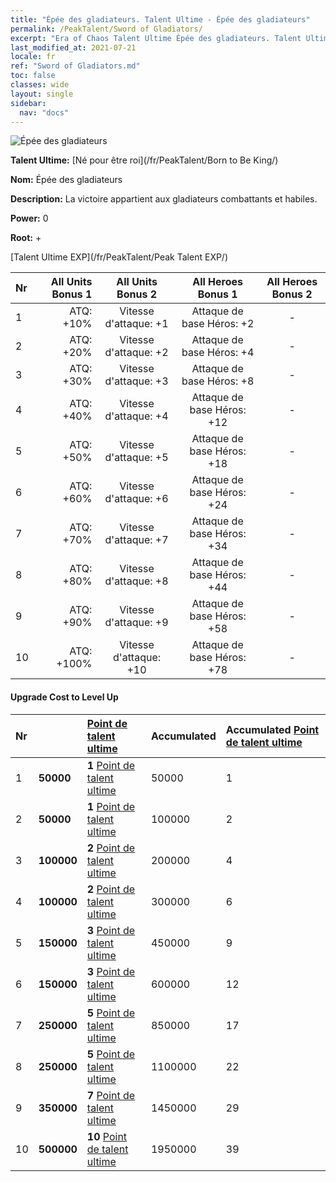 ```yaml
---
title: "Épée des gladiateurs. Talent Ultime - Épée des gladiateurs"
permalink: /PeakTalent/Sword of Gladiators/
excerpt: "Era of Chaos Talent Ultime Épée des gladiateurs. Talent Ultime Épée des gladiateurs. Épée des gladiateurs"
last_modified_at: 2021-07-21
locale: fr
ref: "Sword of Gladiators.md"
toc: false
classes: wide
layout: single
sidebar:
  nav: "docs"
---
```


  ![Épée des gladiateurs](/images/pt/talent_4101.png)

  **Talent Ultime:** [Né pour être roi](/fr/PeakTalent/Born to Be King/)

  **Nom:** Épée des gladiateurs

  **Description:** La victoire appartient aux gladiateurs combattants et habiles.

  **Power:** 0

  **Root:** +

  [Talent Ultime EXP](/fr/PeakTalent/Peak Talent EXP/)

  | Nr | All Units Bonus 1 | All Units Bonus 2 | All Heroes Bonus 1 | All Heroes Bonus 2 |
  |:---|--------------:|:-------------:|:-------------:|:-------------:|
  | 1 | ATQ: +10% | Vitesse d'attaque: +1 | Attaque de base Héros: +2 | - |
  | 2 | ATQ: +20% | Vitesse d'attaque: +2 | Attaque de base Héros: +4 | - |
  | 3 | ATQ: +30% | Vitesse d'attaque: +3 | Attaque de base Héros: +8 | - |
  | 4 | ATQ: +40% | Vitesse d'attaque: +4 | Attaque de base Héros: +12 | - |
  | 5 | ATQ: +50% | Vitesse d'attaque: +5 | Attaque de base Héros: +18 | - |
  | 6 | ATQ: +60% | Vitesse d'attaque: +6 | Attaque de base Héros: +24 | - |
  | 7 | ATQ: +70% | Vitesse d'attaque: +7 | Attaque de base Héros: +34 | - |
  | 8 | ATQ: +80% | Vitesse d'attaque: +8 | Attaque de base Héros: +44 | - |
  | 9 | ATQ: +90% | Vitesse d'attaque: +9 | Attaque de base Héros: +58 | - |
  | 10 | ATQ: +100% | Vitesse d'attaque: +10 | Attaque de base Héros: +78 | - |


#### Upgrade Cost to Level Up

  | Nr | <i class="fas fa-coins"/> | [Point de talent ultime](/ItemsFR/con_934/) | Accumulated <i class="fas fa-coins"/> | Accumulated [Point de talent ultime](/ItemsFR/con_934/) |
  |:---|:--------------|:-------------|:-------------|:-------------|
  | 1 | **50000** | **1** [Point de talent ultime](/ItemsFR/con_934/) | 50000 | 1 |
  | 2 | **50000** | **1** [Point de talent ultime](/ItemsFR/con_934/) | 100000 | 2 |
  | 3 | **100000** | **2** [Point de talent ultime](/ItemsFR/con_934/) | 200000 | 4 |
  | 4 | **100000** | **2** [Point de talent ultime](/ItemsFR/con_934/) | 300000 | 6 |
  | 5 | **150000** | **3** [Point de talent ultime](/ItemsFR/con_934/) | 450000 | 9 |
  | 6 | **150000** | **3** [Point de talent ultime](/ItemsFR/con_934/) | 600000 | 12 |
  | 7 | **250000** | **5** [Point de talent ultime](/ItemsFR/con_934/) | 850000 | 17 |
  | 8 | **250000** | **5** [Point de talent ultime](/ItemsFR/con_934/) | 1100000 | 22 |
  | 9 | **350000** | **7** [Point de talent ultime](/ItemsFR/con_934/) | 1450000 | 29 |
  | 10 | **500000** | **10** [Point de talent ultime](/ItemsFR/con_934/) | 1950000 | 39 |
